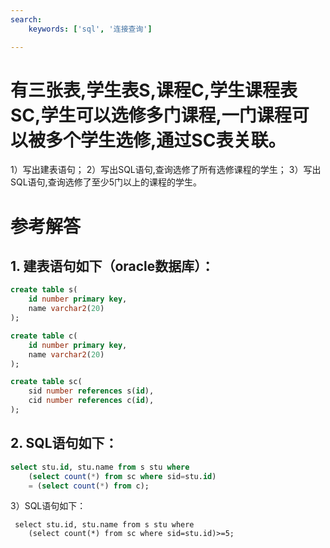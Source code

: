 ```yaml
---
search:
    keywords: ['sql', '连接查询']

---
```



# 有三张表,学生表S,课程C,学生课程表SC,学生可以选修多门课程,一门课程可以被多个学生选修,通过SC表关联。
1）写出建表语句； 
2）写出SQL语句,查询选修了所有选修课程的学生； 
3）写出SQL语句,查询选修了至少5门以上的课程的学生。 

# 参考解答

## 1. 建表语句如下（oracle数据库）：
```sql
create table s(
    id number primary key, 
    name varchar2(20)
); 
```
```sql
create table c(
    id number primary key, 
    name varchar2(20)
); 
```
```sql
create table sc(
    sid number references s(id), 
    cid number references c(id), 
);
```


## 2. SQL语句如下： 

```sql
select stu.id, stu.name from s stu where 
    (select count(*) from sc where sid=stu.id) 
    = (select count(*) from c);
```
 3）SQL语句如下：
```
 select stu.id, stu.name from s stu where 
    (select count(*) from sc where sid=stu.id)>=5;
```

